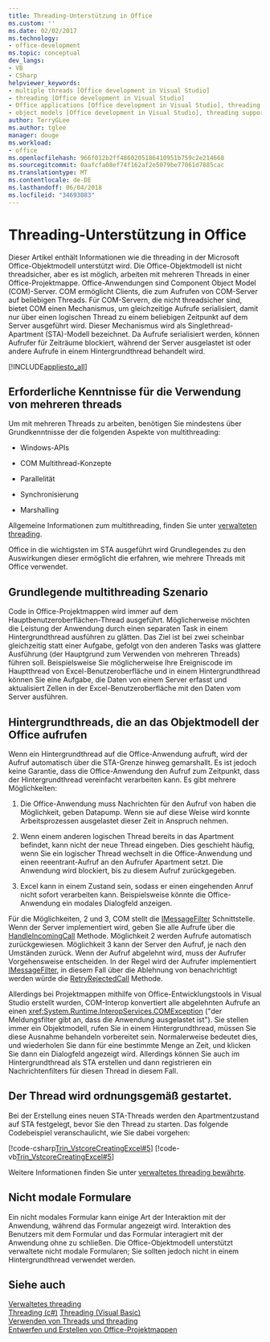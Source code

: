 ```yaml
---
title: Threading-Unterstützung in Office
ms.custom: ''
ms.date: 02/02/2017
ms.technology:
- office-development
ms.topic: conceptual
dev_langs:
- VB
- CSharp
helpviewer_keywords:
- multiple threads [Office development in Visual Studio]
- threading [Office development in Visual Studio]
- Office applications [Office development in Visual Studio], threading support
- object models [Office development in Visual Studio], threading support
author: TerryGLee
ms.author: tglee
manager: douge
ms.workload:
- office
ms.openlocfilehash: 966f012b2ff4860205186410951b759c2e214668
ms.sourcegitcommit: 0aafcfa08ef74f162af2e5079be77061d7885cac
ms.translationtype: MT
ms.contentlocale: de-DE
ms.lasthandoff: 06/04/2018
ms.locfileid: "34693083"
---
```

# <a name="threading-support-in-office"></a>Threading-Unterstützung in Office
  Dieser Artikel enthält Informationen wie die threading in der Microsoft Office-Objektmodell unterstützt wird. Die Office-Objektmodell ist nicht threadsicher, aber es ist möglich, arbeiten mit mehreren Threads in einer Office-Projektmappe. Office-Anwendungen sind Component Object Model (COM)-Server. COM ermöglicht Clients, die zum Aufrufen von COM-Server auf beliebigen Threads. Für COM-Servern, die nicht threadsicher sind, bietet COM einen Mechanismus, um gleichzeitige Aufrufe serialisiert, damit nur über einen logischen Thread zu einem beliebigen Zeitpunkt auf dem Server ausgeführt wird. Dieser Mechanismus wird als Singlethread-Apartment (STA)-Modell bezeichnet. Da Aufrufe serialisiert werden, können Aufrufer für Zeiträume blockiert, während der Server ausgelastet ist oder andere Aufrufe in einem Hintergrundthread behandelt wird.  
  
 [!INCLUDE[appliesto_all](../vsto/includes/appliesto-all-md.md)]  
  
## <a name="knowledge-required-when-using-multiple-threads"></a>Erforderliche Kenntnisse für die Verwendung von mehreren threads  
 Um mit mehreren Threads zu arbeiten, benötigen Sie mindestens über Grundkenntnisse der die folgenden Aspekte von multithreading:  
  
-   Windows-APIs  
  
-   COM Multithread-Konzepte  
  
-   Parallelität  
  
-   Synchronisierung  
  
-   Marshalling  
  
 Allgemeine Informationen zum multithreading, finden Sie unter [verwalteten threading](/dotnet/standard/threading/).  
  
 Office in die wichtigsten im STA ausgeführt wird Grundlegendes zu den Auswirkungen dieser ermöglicht die erfahren, wie mehrere Threads mit Office verwendet.  
  
## <a name="basic-multithreading-scenario"></a>Grundlegende multithreading Szenario  
 Code in Office-Projektmappen wird immer auf dem Hauptbenutzeroberflächen-Thread ausgeführt. Möglicherweise möchten die Leistung der Anwendung durch einen separaten Task in einem Hintergrundthread ausführen zu glätten. Das Ziel ist bei zwei scheinbar gleichzeitig statt einer Aufgabe, gefolgt von den anderen Tasks was glattere Ausführung (der Hauptgrund zum Verwenden von mehreren Threads) führen soll. Beispielsweise Sie möglicherweise Ihre Ereigniscode im Hauptthread von Excel-Benutzeroberfläche und in einem Hintergrundthread können Sie eine Aufgabe, die Daten von einem Server erfasst und aktualisiert Zellen in der Excel-Benutzeroberfläche mit den Daten vom Server ausführen.  
  
## <a name="background-threads-that-call-into-the-office-object-model"></a>Hintergrundthreads, die an das Objektmodell der Office aufrufen  
 Wenn ein Hintergrundthread auf die Office-Anwendung aufruft, wird der Aufruf automatisch über die STA-Grenze hinweg gemarshallt. Es ist jedoch keine Garantie, dass die Office-Anwendung den Aufruf zum Zeitpunkt, dass der Hintergrundthread vereinfacht verarbeiten kann. Es gibt mehrere Möglichkeiten:  
  
1.  Die Office-Anwendung muss Nachrichten für den Aufruf von haben die Möglichkeit, geben Datapump. Wenn sie auf diese Weise wird konnte Arbeitsprozessen ausgelastet dieser Zeit in Anspruch nehmen.  
  
2.  Wenn einem anderen logischen Thread bereits in das Apartment befindet, kann nicht der neue Thread eingeben. Dies geschieht häufig, wenn Sie ein logischer Thread wechselt in die Office-Anwendung und einen reeentrant-Aufruf an den Aufrufer Apartment setzt. Die Anwendung wird blockiert, bis zu diesem Aufruf zurückgegeben.  
  
3.  Excel kann in einem Zustand sein, sodass er einen eingehenden Anruf nicht sofort verarbeiten kann. Beispielsweise könnte die Office-Anwendung ein modales Dialogfeld anzeigen.  
  
 Für die Möglichkeiten, 2 und 3, COM stellt die [IMessageFilter](http://msdn.microsoft.com/en-us/e12d48c0-5033-47a8-bdcd-e94c49857248) Schnittstelle. Wenn der Server implementiert wird, geben Sie alle Aufrufe über die [HandleIncomingCall](http://msdn.microsoft.com/en-us/7e31b518-ef4f-4bdd-b5c7-e1b16383a5be) Methode. Möglichkeit 2 werden Aufrufe automatisch zurückgewiesen. Möglichkeit 3 kann der Server den Aufruf, je nach den Umständen zurück. Wenn der Aufruf abgelehnt wird, muss der Aufrufer Vorgehensweise entscheiden. In der Regel wird der Aufrufer implementiert [IMessageFilter](http://msdn.microsoft.com/en-us/e12d48c0-5033-47a8-bdcd-e94c49857248), in diesem Fall über die Ablehnung von benachrichtigt werden würde die [RetryRejectedCall](http://msdn.microsoft.com/en-us/3f800819-2a21-4e46-ad15-f9594fac1a3d) Methode.  
  
 Allerdings bei Projektmappen mithilfe von Office-Entwicklungstools in Visual Studio erstellt wurden, COM-Interop konvertiert alle abgelehnten Aufrufe an einen <xref:System.Runtime.InteropServices.COMException> ("der Meldungsfilter gibt an, dass die Anwendung ausgelastet ist"). Sie stellen immer ein Objektmodell, rufen Sie in einem Hintergrundthread, müssen Sie diese Ausnahme behandeln vorbereitet sein. Normalerweise bedeutet dies, und wiederholen Sie dann für eine bestimmte Menge an Zeit, und klicken Sie dann ein Dialogfeld angezeigt wird. Allerdings können Sie auch im Hintergrundthread als STA erstellen und dann registrieren ein Nachrichtenfilters für diesen Thread in diesem Fall.  
  
## <a name="start-the-thread-correctly"></a>Der Thread wird ordnungsgemäß gestartet.  
 Bei der Erstellung eines neuen STA-Threads werden den Apartmentzustand auf STA festgelegt, bevor Sie den Thread zu starten. Das folgende Codebeispiel veranschaulicht, wie Sie dabei vorgehen:  
  
 [!code-csharp[Trin_VstcoreCreatingExcel#5](../vsto/codesnippet/CSharp/Trin_VstcoreCreatingExcelCS/ThisWorkbook.cs#5)]
 [!code-vb[Trin_VstcoreCreatingExcel#5](../vsto/codesnippet/VisualBasic/Trin_VstcoreCreatingExcelVB/ThisWorkbook.vb#5)]  
  
 Weitere Informationen finden Sie unter [verwaltetes threading bewährte](/dotnet/standard/threading/managed-threading-best-practices).  
  
## <a name="modeless-forms"></a>Nicht modale Formulare  
 Ein nicht modales Formular kann einige Art der Interaktion mit der Anwendung, während das Formular angezeigt wird. Interaktion des Benutzers mit dem Formular und das Formular interagiert mit der Anwendung ohne zu schließen. Die Office-Objektmodell unterstützt verwaltete nicht modale Formularen; Sie sollten jedoch nicht in einem Hintergrundthread verwendet werden.  
  
## <a name="see-also"></a>Siehe auch  
 [Verwaltetes threading](/dotnet/standard/threading/)  
 [Threading (c#)](/dotnet/csharp/programming-guide/concepts/threading/index) [Threading (Visual Basic)](/dotnet/visual-basic/programming-guide/concepts/threading/index)   
 [Verwenden von Threads und threading](/dotnet/standard/threading/using-threads-and-threading)   
 [Entwerfen und Erstellen von Office-Projektmappen](../vsto/designing-and-creating-office-solutions.md)  
  
  
